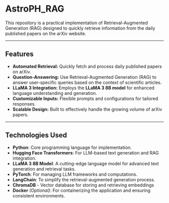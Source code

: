 # AstroPH_RAG
This repository is a practical implementation of Retrieval-Augmented Generation (RAG) designed to quickly retrieve information from the daily published papers on the arXiv website.

---

## Features
- **Automated Retrieval:** Quickly fetch and process daily published papers on arXiv.
- **Question-Answering:** Use Retrieval-Augmented Generation (RAG) to answer user-specific queries based on the context of scientific articles.
- **LLaMA 3 Integration:** Employs the **LLaMA 3 8B model** for enhanced language understanding and generation.
- **Customizable Inputs:** Flexible prompts and configurations for tailored responses.
- **Scalable Design:** Built to effectively handle the growing volume of arXiv papers.

---

## Technologies Used
- **Python**: Core programming language for implementation.
- **Hugging Face Transformers**: For LLM-based text generation and RAG integration.
- **LLaMA 3 8B Model**: A cutting-edge language model for advanced text generation and retrieval tasks.
- **PyTorch**: For managing LLM frameworks and computations.
- **LangChain**: To simplify the retrieval-augmented generation process.
- **ChromaDB** - Vector database for storing and retrieving embeddings
- **Docker** *(Optional)*: For containerizing the application and ensuring consistent environments.

  
